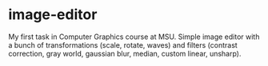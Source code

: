 # image-editor

My first task in Computer Graphics course at MSU. Simple image editor with a bunch of
transformations (scale, rotate, waves) and  filters (contrast correction, gray world, gaussian blur,
median, custom linear, unsharp).
